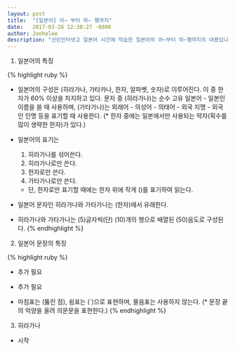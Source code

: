 ```yaml
---
layout: post
title:  "[일본어] 아~ 부터 하~ 행까지"
date:   2017-03-26 12:30:27 -0800
author: Jooholee
description: "선린인터넷고 일본어 시간에 학습한 일본어의 아~부터 하~행까지의 내용입니다."
---
```


1. 일본어의 특징

{% highlight ruby %}
  - 일본어의 구성은 (히라가나, 가타카나, 한자, 알파벳, 숫자)로 이루어진다. 이 중 한자가 60% 이상을 차지하고 있다. 문자 중 (히라가나)는 순수 고유 일본어 - 일본인 이름을 쓸 때 사용하며, (가타가나)는 외래어 - 의성어 - 의태어 - 외국 지명 - 외국인 인명 등을 표기할 때 사용한다.
    (* 한자 중에는 일본에서만 사용되는 약자(획수를 많이 생략한 한자)가 있다.)

  - 일본어의 표기는
    1. 히라가나를 섞어쓴다.
    2. 히라가나로만 쓴다.
    3. 한자로만 쓴다.
    4. 가타가나로만 쓴다.
    * 단, 한자로만 표기할 때에는 한자 위에 작게 ()를 표기하여 읽는다.

  - 일본어 문자인 히라가나와 가타가나는 (한자)에서 유래한다.

  - 히라가나와 가타가나는 (5)글자씩(단) (10)개의 행으로 배열된 (50)음도로 구성된다.
{% endhighlight %}

2. 일본어 문장의 특징

{% highlight ruby %}
  + 추가 필요

  + 추가 필요

  - 마침표는 (뚫린 점), 쉼표는 (`)으로 표현하며, 물음표는 사용하지 않는다. (* 문장 끝의 억양을 올려 의문문을 표현한다.)
{% endhighlight %}

3. 히라가나

+ 시작

[jekyll-docs]: http://joey914.github.io/home
[jekyll-gh]:   https://github.com/joey914/joey914
[jekyll-talk]: https://talk.joey914.com/
